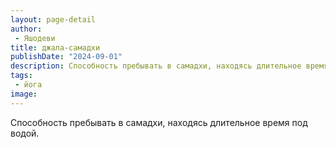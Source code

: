 ```yaml
---
layout: page-detail
author:
 - Яшодеви
title: джала-самадхи
publishDate: "2024-09-01"
description: Способность пребывать в самадхи, находясь длительное время под водой.
tags:
 - йога
image: 
---
```


Способность пребывать в самадхи, находясь длительное время под водой.

